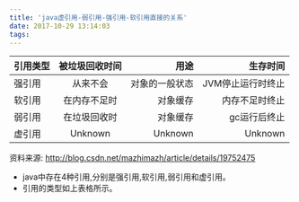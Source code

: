 ```yaml
---
title: 'java虚引用-弱引用-强引用-软引用直接的关系'
date: 2017-10-29 13:14:03
tags:
---
```




| 引用类型 | 被垃圾回收时间 | 用途 |生存时间 |
| ------------- |:-------------:| -----:| ----: |
| 强引用 | 从来不会 | 对象的一般状态 | JVM停止运行时终止 |
| 软引用 | 在内存不足时 | 对象缓存 | 内存不足时终止 |
| 弱引用 | 在垃圾回收时 | 对象缓存 | gc运行后终止 |
| 虚引用 | Unknown | Unknown | Unknown |

资料来源: http://blog.csdn.net/mazhimazh/article/details/19752475
<!--more-->

* java中存在4种引用,分别是强引用,软引用,弱引用和虚引用。
* 引用的类型如上表格所示。

